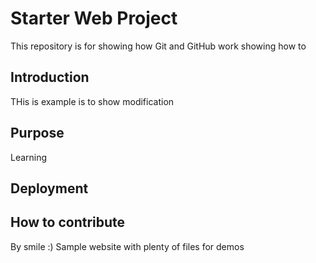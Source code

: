 # Starter Web Project

This repository is for showing how Git and GitHub work
showing how to 

## Introduction
THis is example is to show modification
## Purpose
Learning
## Deployment

## How to contribute
By smile :)
Sample website with plenty of files for demos